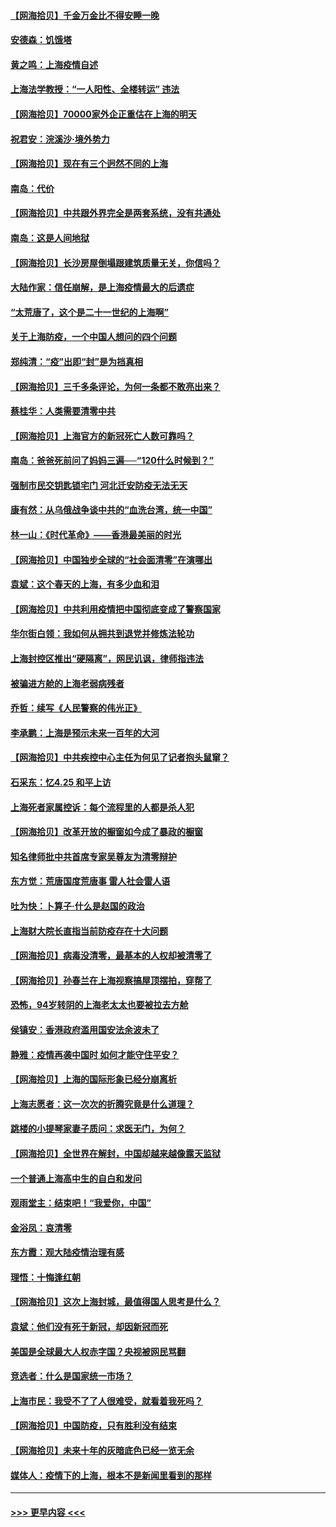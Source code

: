 #### [【网海拾贝】千金万金比不得安睡一晚](../pages/nsc993/n13731924.md?t=05131101) 
#### [安德森：饥饿塔](../pages/nsc993/n13731189.md?t=05131101) 
#### [黄之鸣：上海疫情自述](../pages/nsc993/n13731186.md?t=05131101) 
#### [上海法学教授：“一人阳性、全楼转运” 违法](../pages/nsc993/n13731029.md?t=05131101) 
#### [【网海拾贝】70000家外企正重估在上海的明天](../pages/nsc993/n13730549.md?t=05131101) 
#### [祝君安：浣溪沙‧境外势力](../pages/nsc993/n13729451.md?t=05131101) 
#### [【网海拾贝】现在有三个迥然不同的上海](../pages/nsc993/n13728664.md?t=05131101) 
#### [南岛：代价](../pages/nsc993/n13728623.md?t=05131101) 
#### [【网海拾贝】中共跟外界完全是两套系统，没有共通处](../pages/nsc993/n13726952.md?t=05131101) 
#### [南岛：这是人间地狱](../pages/nsc993/n13726950.md?t=05131101) 
#### [【网海拾贝】长沙房屋倒塌跟建筑质量无关，你信吗？](../pages/nsc993/n13726099.md?t=05131101) 
#### [大陆作家：信任崩解，是上海疫情最大的后遗症](../pages/nsc993/n13726083.md?t=05131101) 
#### [“太荒唐了，这个是二十一世纪的上海啊”](../pages/nsc993/n13725520.md?t=05131101) 
#### [关于上海防疫，一个中国人想问的四个问题](../pages/nsc993/n13725367.md?t=05131101) 
#### [郑纯清：“疫”出即“封”是为挡真相](../pages/nsc993/n13724933.md?t=05131101) 
#### [【网海拾贝】三千多条评论，为何一条都不敢亮出来？](../pages/nsc993/n13723827.md?t=05131101) 
#### [蔡桂华：人类需要清零中共](../pages/nsc993/n13723298.md?t=05131101) 
#### [【网海拾贝】上海官方的新冠死亡人数可靠吗？](../pages/nsc993/n13722405.md?t=05131101) 
#### [南岛：爸爸死前问了妈妈三遍──“120什么时候到？”](../pages/nsc993/n13722393.md?t=05131101) 
#### [强制市民交钥匙锁宅门  河北迁安防疫无法无天](../pages/nsc993/n13722388.md?t=05131101) 
#### [康有然：从乌俄战争谈中共的“血洗台湾，统一中国”](../pages/nsc993/n13722349.md?t=05131101) 
#### [林一山：《时代革命》——香港最美丽的时光](../pages/nsc993/n13717794.md?t=05131101) 
#### [【网海拾贝】中国独步全球的“社会面清零”在演哪出](../pages/nsc993/n13721688.md?t=05131101) 
#### [袁斌：这个春天的上海，有多少血和泪](../pages/nsc993/n13721662.md?t=05131101) 
#### [【网海拾贝】中共利用疫情把中国彻底变成了警察国家](../pages/nsc993/n13720045.md?t=05131101) 
#### [华尔街白领：我如何从拥共到退党并修炼法轮功](../pages/nsc993/n13719513.md?t=05131101) 
#### [上海封控区推出“硬隔离”，网民讥讽，律师指违法](../pages/nsc993/n13720029.md?t=05131101) 
#### [被骗进方舱的上海老弱病残者](../pages/nsc993/n13720011.md?t=05131101) 
#### [乔哲：续写《人民警察的伟光正》](../pages/nsc993/n13719984.md?t=05131101) 
#### [李承鹏：上海是预示未来一百年的大河](../pages/nsc993/n13719506.md?t=05131101) 
#### [【网海拾贝】中共疾控中心主任为何见了记者抱头鼠窜？](../pages/nsc993/n13719486.md?t=05131101) 
#### [石采东：忆4.25 和平上访](../pages/nsc993/n13718144.md?t=05131101) 
#### [上海死者家属控诉：每个流程里的人都是杀人犯](../pages/nsc993/n13717729.md?t=05131101) 
#### [【网海拾贝】改革开放的橱窗如今成了暴政的橱窗](../pages/nsc993/n13717722.md?t=05131101) 
#### [知名律师批中共首席专家吴尊友为清零辩护](../pages/nsc993/n13717705.md?t=05131101) 
#### [东方觉：荒唐国度荒唐事 雷人社会雷人语](../pages/nsc993/n13716733.md?t=05131101) 
#### [吐为快：卜算子·什么是赵国的政治](../pages/nsc993/n13716683.md?t=05131101) 
#### [上海财大院长直指当前防疫存在十大问题](../pages/nsc993/n13716670.md?t=05131101) 
#### [【网海拾贝】病毒没清零，最基本的人权却被清零了](../pages/nsc993/n13716295.md?t=05131101) 
#### [【网海拾贝】孙春兰在上海视察搞屋顶摆拍，穿帮了](../pages/nsc993/n13715212.md?t=05131101) 
#### [恐怖，94岁转阴的上海老太太也要被拉去方舱](../pages/nsc993/n13715170.md?t=05131101) 
#### [侯镇安：香港政府滥用国安法余波未了](../pages/nsc993/n13715143.md?t=05131101) 
#### [静雅：疫情再袭中国时 如何才能守住平安？](../pages/nsc993/n13713292.md?t=05131101) 
#### [【网海拾贝】上海的国际形象已经分崩离析](../pages/nsc993/n13714379.md?t=05131101) 
#### [上海志愿者：这一次次的折腾究竟是什么道理？](../pages/nsc993/n13714370.md?t=05131101) 
#### [跳楼的小提琴家妻子质问：求医无门，为何？](../pages/nsc993/n13713654.md?t=05131101) 
#### [【网海拾贝】全世界在解封，中国却越来越像露天监狱](../pages/nsc993/n13713632.md?t=05131101) 
#### [一个普通上海高中生的自白和发问](../pages/nsc993/n13713613.md?t=05131101) 
#### [观雨堂主：结束吧！“我爱你，中国”](../pages/nsc993/n13713568.md?t=05131101) 
#### [金浴凤：哀清零](../pages/nsc993/n13713507.md?t=05131101) 
#### [东方霞：观大陆疫情治理有感](../pages/nsc993/n13713502.md?t=05131101) 
#### [理悟：十悔逢红朝](../pages/nsc993/n13713500.md?t=05131101) 
#### [【网海拾贝】这次上海封城，最值得国人思考是什么？](../pages/nsc993/n13712983.md?t=05131101) 
#### [袁斌：他们没有死于新冠，却因新冠而死](../pages/nsc993/n13712971.md?t=05131101) 
#### [美国是全球最大人权赤字国？央视被网民骂翻](../pages/nsc993/n13712475.md?t=05131101) 
#### [竞选者：什么是国家统一市场？](../pages/nsc993/n13712470.md?t=05131101) 
#### [上海市民：我受不了了人很难受，就看着我死吗？](../pages/nsc993/n13712354.md?t=05131101) 
#### [【网海拾贝】中国防疫，只有胜利没有结束](../pages/nsc993/n13712343.md?t=05131101) 
#### [【网海拾贝】未来十年的灰暗底色已经一览无余](../pages/nsc993/n13711555.md?t=05131101) 
#### [媒体人：疫情下的上海，根本不是新闻里看到的那样](../pages/nsc993/n13711529.md?t=05131101) 

----
#### [ >>> 更早内容 <<< ](../indexes/nsc993-earlier.md)

